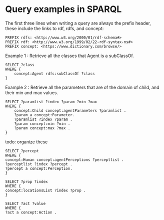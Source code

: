# Query examples in SPARQL
The first three lines when writing a query are always the prefix header, these include the links to rdf, rdfs, and concept:
```
PREFIX rdfs: <http://www.w3.org/2000/01/rdf-schema#>
PREFIX rdf: <http://www.w3.org/1999/02/22-rdf-syntax-ns#>
PREFIX concept: <https://www.dictionary.com/browse/> 
```

Example 1 : Retrieve all the classes that Agent is a subClassOf.
```
SELECT ?class
WHERE {
    concept:Agent rdfs:subClassOf ?class
}
```
Example 2 : Retrieve all the parameters that are of the domain of child, and their min and max values.
```
SELECT ?paramlist ?index ?param ?min ?max
WHERE {
    concept:Child concept:agentParameters ?paramlist .
    ?param a concept:Parameter. 
    ?paramlist ?index ?param .
    ?param concept:min ?min .
    ?param concept:max ?max .
}
```

todo: organize these
```
SELECT ?percept
WHERE {
concept:Human concept:agentPerceptions ?perceptlist .
?perceptlist ?index ?percept .
?percept a concept:Perception.
}

SELECT ?prop ?index
WHERE {
concept:locationsList ?index ?prop .
}

SELECT ?act ?value
WHERE {
?act a concept:Action .
?props rdfs:domain concept:MoveTo .
?act ?props ?value .
}

SELECT ?paramlist ?param ?min ?max
WHERE {
concept:Child concept:agentParameters ?paramlist .
?paramlist ?index ?param .
?param a concept:Parameter.
?param concept:min ?min .
?param concept:max ?max .
}
```